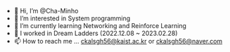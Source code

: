 - 👋 Hi, I’m @Cha-Minho
- 👀 I’m interested in System programming
- 🌱 I’m currently learning Networking and Reinforce Learning
- 💞️ I worked in Dream Ladders (2022.12.08 ~ 2023.02.28)
- 📫 How to reach me ... ckalsgh56@kaist.ac.kr or ckalsgh56@naver.com

<!---
Cha-Minho/Cha-Minho is a ✨ special ✨ repository because its `README.md` (this file) appears on your GitHub profile.
You can click the Preview link to take a look at your changes.
--->
